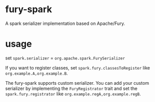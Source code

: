 # fury-spark
A spark serializer implementation based on Apache/Fury.

# usage
set `spark.serializer` = `org.apache.spark.FurySerializer`

If you want to register classes, set `spark.fury.classesToRegister` like `org.example.A,org.example.B`.

The fury-spark supports custom serializer. You can add your custom serializer by implementing the `FuryRegistrator` trait and set the `spark.fury.registrator` like `org.example.regA,org.example.regB`.
